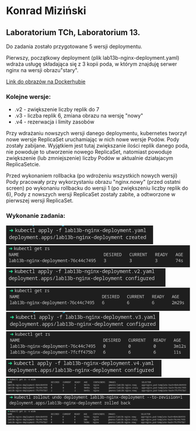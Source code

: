# **Konrad Miziński**
## **Laboratorium TCh, Laboratorium 13.**

Do zadania zostało przygotowane 5 wersji deploymentu.

Pierwszy, początkowy deployment (plik lab13b-nginx-deployment.yaml) wdraża usługę składająca się z 3 kopii poda, w którym znajduję serwer nginx na wersji obrazu"stary".

[Link do obrazów na Dockerhubie](https://hub.docker.com/repository/docker/gmanos/lab13b)
### Kolejne wersje:

-  .v2 - zwiększenie liczby replik do 7
- .v3 - liczba replik 6, zmiana obrazu na wersję "nowy"
- .v4 - rezerwacja i limity zasobów

Przy wdrażaniu nowszych wersji danego deploymentu, kubernetes tworzył nowe wersje ReplicaSet uruchamiając w nich nowe wersje Podów. Pody zostały zabijane. Wyjątkiem jest tutaj zwiększanie ilości replik danego poda, nie powoduje to utworzenie nowego ReplicaSet, natomiast powoduje zwiększenie (lub zmniejszenie) liczby Podów w aktualnie działajacym ReplicaSetcie.

Przed wykonaniem rollbacka (po wdrożeniu wszystkich nowych wersji) Pody pracowały przy wykorzystaniu obrazu "nginx.nowy" (przed ostatni screen) po wykonaniu rollbacku do wersji 1 (po zwiększeniu liczby replik do 6), Pody z nowszych wersji ReplicaSet zostały zabite, a odtworzone w pierwszej wersji ReplicaSet. 
### Wykonanie zadania:
![](/screenshots/1.png)
![](/screenshots/2.png)
![](/screenshots/3.png)
![](/screenshots/4.png)
![](/screenshots/5.png)
![](/screenshots/6.png)
![](/screenshots/7.png)
![](/screenshots/8.png)
![](/screenshots/9.png)
![](/screenshots/10.png)


